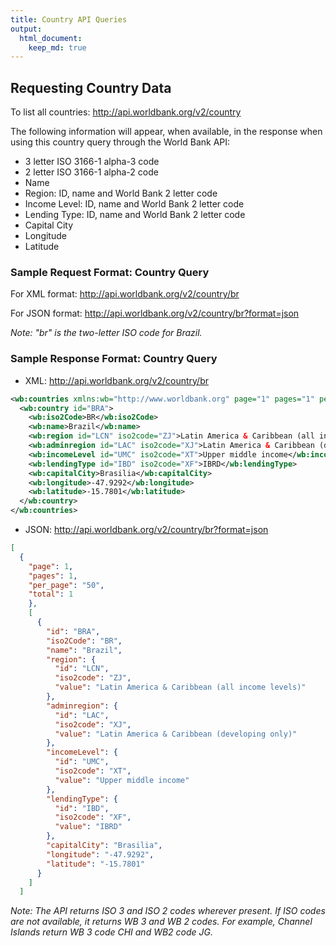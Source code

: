 ```yaml
---
title: Country API Queries
output:
  html_document:
    keep_md: true
---
```


## Requesting Country Data

To list all countries: <http://api.worldbank.org/v2/country>

The following information will appear, when available, in the response when using this country query through the World Bank API:

* 3 letter ISO 3166-1 alpha-3 code
*	2 letter ISO 3166-1 alpha-2 code
*	Name
*	Region: ID, name and World Bank 2 letter code
*	Income Level: ID, name and World Bank 2 letter code
*	Lending Type: ID, name and World Bank 2 letter code
*	Capital City
*	Longitude
*	Latitude

### Sample Request Format: Country Query
For XML format: <http://api.worldbank.org/v2/country/br>

For JSON format: <http://api.worldbank.org/v2/country/br?format=json>

_Note: "br" is the two-letter ISO code for Brazil._

### Sample Response Format: Country Query

* XML:
<http://api.worldbank.org/v2/country/br>

```xml
<wb:countries xmlns:wb="http://www.worldbank.org" page="1" pages="1" per_page="50" total="1">
  <wb:country id="BRA">
    <wb:iso2Code>BR</wb:iso2Code>
    <wb:name>Brazil</wb:name>
    <wb:region id="LCN" iso2code="ZJ">Latin America & Caribbean (all income levels)</wb:region>
    <wb:adminregion id="LAC" iso2code="XJ">Latin America & Caribbean (developing only)</wb:adminregion>
    <wb:incomeLevel id="UMC" iso2code="XT">Upper middle income</wb:incomeLevel>
    <wb:lendingType id="IBD" iso2code="XF">IBRD</wb:lendingType>
    <wb:capitalCity>Brasilia</wb:capitalCity>
    <wb:longitude>-47.9292</wb:longitude>
    <wb:latitude>-15.7801</wb:latitude>
  </wb:country>
</wb:countries>
```

* JSON: <http://api.worldbank.org/v2/country/br?format=json>

```json
[
  {
    "page": 1,
    "pages": 1,
    "per_page": "50",
    "total": 1
    },
    [
      {
        "id": "BRA",
        "iso2Code": "BR",
        "name": "Brazil",
        "region": {
          "id": "LCN",
          "iso2code": "ZJ",
          "value": "Latin America & Caribbean (all income levels)"
        },
        "adminregion": {
          "id": "LAC",
          "iso2code": "XJ",
          "value": "Latin America & Caribbean (developing only)"
        },
        "incomeLevel": {
          "id": "UMC",
          "iso2code": "XT",
          "value": "Upper middle income"
        },
        "lendingType": {
          "id": "IBD",
          "iso2code": "XF",
          "value": "IBRD"
        },
        "capitalCity": "Brasilia",
        "longitude": "-47.9292",
        "latitude": "-15.7801"
      }
    ]
  ]
```

_Note: The API returns ISO 3 and ISO 2 codes wherever present.  If ISO codes are not available, it returns WB 3 and WB 2 codes. For example, Channel Islands return WB 3 code CHI and WB2 code JG._
